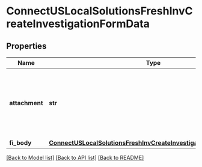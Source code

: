 # ConnectUSLocalSolutionsFreshInvCreateInvestigationFormData

## Properties
Name | Type | Description | Notes
------------ | ------------- | ------------- | -------------
**attachment** | **str** | Base64 encoded string of any relevant document or file that supports the investigation request. | [optional] 
**fi_body** | [**ConnectUSLocalSolutionsFreshInvCreateInvestigationFormDataFiBody**](ConnectUSLocalSolutionsFreshInvCreateInvestigationFormDataFiBody.md) |  | [optional] 

[[Back to Model list]](../README.md#documentation-for-models) [[Back to API list]](../README.md#documentation-for-api-endpoints) [[Back to README]](../README.md)

